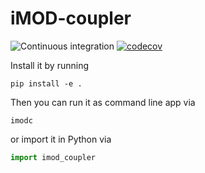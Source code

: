 # iMOD-coupler
![Continuous integration](https://github.com/Deltares/imod_coupler/workflows/Continuous%20integration/badge.svg)
[![codecov](https://codecov.io/gh/Deltares/imod_coupler/branch/master/graph/badge.svg)](https://codecov.io/gh/Deltares/imod_coupler)



Install it by running
```
pip install -e .
```

Then you can run it as command line app via
```
imodc
```
or import it in Python via
```python
import imod_coupler
```
